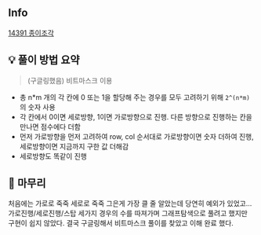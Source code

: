 ## Info
[14391 종이조각](https://www.acmicpc.net/problem/14391)

## 💡 풀이 방법 요약
> (구글링했음) 비트마스크 이용
- 총 n*m 개의 각 칸에 0 또는 1을 할당해 주는 경우를 모두 고려하기 위해 `2^(n*m)`의 숫자 사용
- 각 칸에서 0이면 세로방향, 1이면 가로방향으로 진행. 다른 방향으로 진행하는 칸을 만나면 점수에다 더함
- 먼저 가로방향을 먼저 고려하여 row, col 순서대로 가로방향이면 숫자 더하여 진행, 세로방향이면 지금까지 구한 값 더해감
- 세로방향도 똑같이 진행

## 🙂 마무리
처음에는 가로로 죽죽 세로로 죽죽 그은게 가장 클 줄 알았는데 당연히 예외가 있었고... 가로진행/세로진행/스탑 세가지 경우의 수를 따져가며 그래프탐색으로 풀려고 했지만 구현이 쉽지 않았다. 결국 구글링해서 비트마스크 풀이를 찾았고 이해 완료 했다.